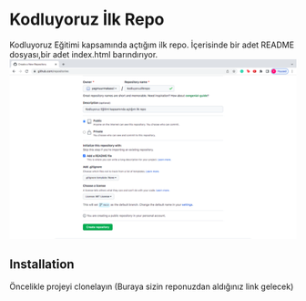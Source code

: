 # Kodluyoruz İlk Repo
Kodluyoruz Eğitimi kapsamında açtığım ilk repo. İçerisinde bir adet README dosyası,bir adet index.html barındırıyor.
![](https://github.com/yagmuurmakasci/kodluyoruzilkrepo/blob/d2933638a895d3456e337f293bbeb4fcc9e69959/reporesmi.png)

## Installation

Öncelikle projeyi clonelayın (Buraya sizin reponuzdan aldığınız link gelecek)
